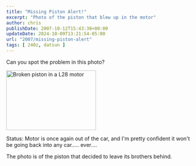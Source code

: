 ```yaml
---
title: "Missing Piston Alert!"
excerpt: "Photo of the piston that blew up in the motor"
author: chris
publishDate: 2007-10-12T15:43:38+00:00
updateDate: 2024-10-09T13:21:54-05:00
url: "2007/missing-piston-alert"
tags: [ 240z, datsun ]
---
```


Can you spot the problem in this photo?

<a href="https://www.flickr.com/photos/chammond/1464171009/"><img height="160" alt="Broken piston in a L28 motor" width="240" src="https://farm2.static.flickr.com/1181/1464171009_5e23f11ac7_m.jpg" /></a> 

Status: Motor is once again out of the car, and I'm pretty confident it won't be going back into any car..... ever....

The photo is of the piston that decided to leave its brothers behind.

